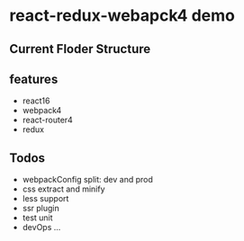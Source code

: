 # react-redux-webapck4 demo

## Current Floder Structure

## features
-  react16
-  webpack4
-  react-router4
-  redux

## Todos
- webpackConfig split: dev and prod
- css extract and minify
- less support
- ssr plugin
- test unit
- devOps 
...
